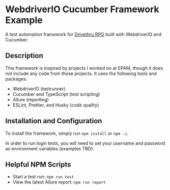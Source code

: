 # WebdriverIO Cucumber Framework Example

A test automation framework for [Drivethru RPG](https://preview.drivethrurpg.com) built with WebdriverIO and Cucumber.

## Description

This framework is inspired by projects I worked on at EPAM, though it does not include any code from those projects. It uses the following tools and packages:

- WebdriverIO (testrunner)
- Cucumber and TypeScript (test scripting)
- Allure (reporting)
- ESLint, Prettier, and Husky (code quality)

## Installation and Configuration

To install the framework, simply run `npm install` or `npm -i`.

In order to run login tests, you will need to set your username and password as environment variables (examples TBD).

## Helpful NPM Scripts

- Start a test run: `npm run test`
- View the latest Allure report: `npm run report`

